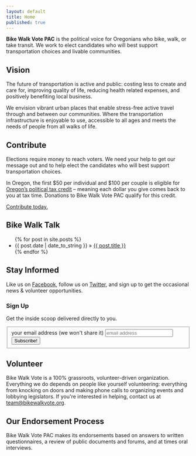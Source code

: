 ```yaml
---
layout: default
title: Home
published: true
---
```


**Bike Walk Vote PAC** is the political voice for Oregonians who bike, walk, or take transit. We work to elect candidates who will best support transportation choices and livable communities.


## Vision

The future of transportation is active and public: costing less to create and care for, improving quality of life, reducing health related expenses, and positively benefiting local business.

We envision vibrant urban places that enable stress-free active travel through and between our communities. Where the transportation infrastructure is enjoyable to use, accessible to all ages and meets the needs of people from all walks of life.


## Contribute

Elections require money to reach voters. We need your help to get our message out and to help elect the candidates who will best support transportation choices.

In Oregon, the first $50 per individual and $100 per couple is eligible for <a href="http://oregontaxcredit.com">Oregon’s political tax credit</a> – meaning each dollar you give comes back to you at tax time. Donations to Bike Walk Vote PAC qualify for this credit.

<a href="/contribute.html">Contribute today.</a>

## Bike Walk Talk

<ul class="posts">
{% for post in site.posts %}
  <li><span>{{ post.date | date_to_string }}</span> &raquo; <a href="{{ post.url }}">{{ post.title }}</a></li>
{% endfor %}
</ul>


## Stay Informed

Like us on <a href="https://www.facebook.com/bikewalkvote" title="Bike Walk Vote on Facebook">Facebook</a>, follow us on <a href="https://twitter.com/#!/bikewalkvote">Twitter</a>, and sign up to get the occasional news & volunteer opportunities.


<!-- Begin MailChimp Signup Form -->
<div id='mc_embed_signup'>
<form action='http://pdx.us1.list-manage.com/subscribe/post?u=c4d3147703bee687b89582662&amp;id=c2b6f3b8c5' class='validate' id='mc-embedded-subscribe-form' method='post' name='mc-embedded-subscribe-form' target='_blank'>
  <h3>Sign Up</h3>
  <p>Get the inside scoop delivered directly to you.</p>
  <fieldset>
    <label for='mce-EMAIL'>your email address (we won't share it)</label>
    <input class='email' id='mce-EMAIL' name='EMAIL' placeholder='email address' required='' type='email' value=''>
      <div class='clear'>
        <input class='button' id='mc-embedded-subscribe' name='subscribe' type='submit' value='Subscribe!' />
      </div>
    </input>
  </fieldset>
</form>
</div>
<!-- End mc_embed_signup -->


## Volunteer

Bike Walk Vote is a 100% grassroots, volunteer-driven organization. Everything we do depends on people like yourself volunteering: everything from knocking on doors and making phone calls to organizing events and lobbying legislators. If you're interested in helping, contact us at [team@bikewalkvote.org](mailto:team@bikewalkvote.org?subject=volunteer).


## Our Endorsement Process

Bike Walk Vote PAC makes its endorsements based on answers to written questionnaires, a review of public documents and forums, and at times oral interviews.